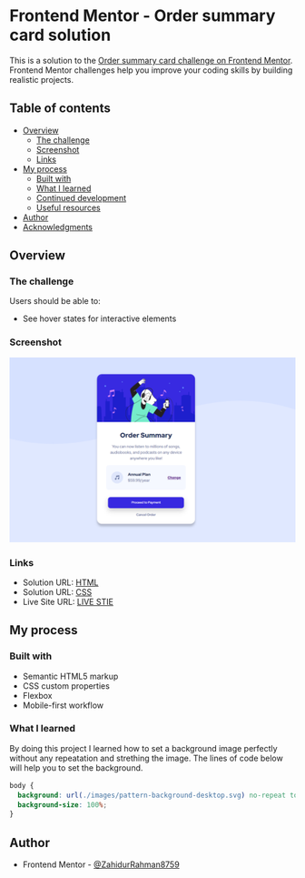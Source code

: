 # Frontend Mentor - Order summary card solution

This is a solution to the [Order summary card challenge on Frontend Mentor](https://www.frontendmentor.io/challenges/order-summary-component-QlPmajDUj). Frontend Mentor challenges help you improve your coding skills by building realistic projects. 

## Table of contents

- [Overview](#overview)
  - [The challenge](#the-challenge)
  - [Screenshot](#screenshot)
  - [Links](#links)
- [My process](#my-process)
  - [Built with](#built-with)
  - [What I learned](#what-i-learned)
  - [Continued development](#continued-development)
  - [Useful resources](#useful-resources)
- [Author](#author)
- [Acknowledgments](#acknowledgments)

## Overview

### The challenge

Users should be able to:

- See hover states for interactive elements

### Screenshot

![](./design/final.png)

### Links

- Solution URL: [HTML](https://your-solution-url.com)
- Solution URL: [CSS](https://your-solution-url.com)
- Live Site URL: [LIVE STIE](https://your-live-site-url.com)

## My process

### Built with

- Semantic HTML5 markup
- CSS custom properties
- Flexbox
- Mobile-first workflow

### What I learned

By doing this project I learned how to set a background image perfectly without any repeatation and strething the image. The lines of code below will help you to set the background.

```css
body {
  background: url(./images/pattern-background-desktop.svg) no-repeat top center;
  background-size: 100%;
}
```

## Author

- Frontend Mentor - [@ZahidurRahman8759](https://www.frontendmentor.io/profile/ZahidurRahman8759)

